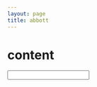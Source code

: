 ```yaml
---
layout: page
title: abbott
---
```

        
<script src="//cdnjs.cloudflare.com/ajax/libs/nlp_compromise/6.5.3/nlp_compromise.min.js"></script>
<script src="//cdnjs.cloudflare.com/ajax/libs/seedrandom/2.4.0/seedrandom.min.js"></script>
<script src='/public/js/wordvecs1000.js'></script>
<script src='/public/js/word2vecutils.js'></script>
<script src='/public/js/abbott.js'></script>
# content

<input id='text' type='text'>
<div id='abbott'></div>
<div id='words'></div>

<script defer> 
    let input = document.getElementById('text');
    let div = document.getElementById('abbott');
    let canvas = document.createElement('canvas');
    div.appendChild(canvas);

    let abbott = new Abbott(canvas);
    input.oninput = function(e) {
        abbott.generate(input.value);
    };
    input.onpropertychange = input.oninput;
</script>

